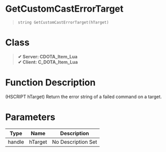 # GetCustomCastErrorTarget
> `string GetCustomCastErrorTarget(hTarget)`
# Class
> __✔ Server: CDOTA_Item_Lua__  
> __✔ Client: C_DOTA_Item_Lua__  
# Function Description
(HSCRIPT hTarget) Return the error string of a failed command on a target.
# Parameters
Type|Name|Description
--|--|--
handle|hTarget|No Description Set
